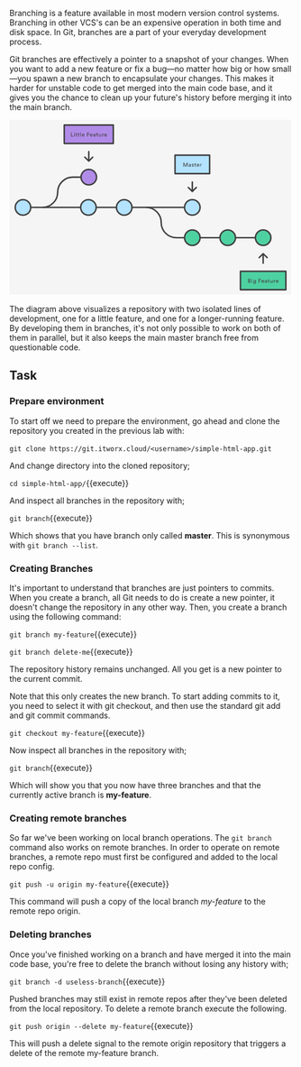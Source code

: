 Branching is a feature available in most modern version control systems. Branching in other VCS's can be an expensive 
operation in both time and disk space. In Git, branches are a part of your everyday development process.

Git branches are effectively a pointer to a snapshot of your changes. When you want to add a new feature or fix a bug—no 
matter how big or how small—you spawn a new branch to encapsulate your changes. This makes it harder for unstable code 
to get merged into the main code base, and it gives you the chance to clean up your future's history before merging it 
into the main branch.

![branching-in-git](assets/branching.png)

The diagram above visualizes a repository with two isolated lines of development, one for a little feature, and one 
for a longer-running feature. By developing them in branches, it's not only possible to work on both of them in parallel, 
but it also keeps the main master branch free from questionable code.

## Task

### Prepare environment

To start off we need to prepare the environment, go ahead and clone the repository you created in the previous lab with:

`git clone https://git.itworx.cloud/<username>/simple-html-app.git`

And change directory into the cloned repository;

```cd simple-html-app/```{{execute}}

And inspect all branches in the repository with;

```git branch```{{execute}}

Which shows that you have branch only called **master**. This is synonymous with `git branch --list`.

### Creating Branches

It's important to understand that branches are just pointers to commits. When you create a branch, all Git needs to do is 
create a new pointer, it doesn't change the repository in any other way. Then, you create a branch using the following command:

```git branch my-feature```{{execute}}

```git branch delete-me```{{execute}}

The repository history remains unchanged. All you get is a new pointer to the current commit.

Note that this only creates the new branch. To start adding commits to it, you need to select it with git checkout, and 
then use the standard git add and git commit commands.

```git checkout my-feature```{{execute}}

Now inspect all branches in the repository with;

```git branch```{{execute}}

Which will show you that you now have three branches and that the currently active branch is **my-feature**.

### Creating remote branches

So far we've been working on local branch operations. The `git branch` command also works on remote branches. In order to 
operate on remote branches, a remote repo must first be configured and added to the local repo config.

```git push -u origin my-feature```{{execute}}

This command will push a copy of the local branch _my-feature_ to the remote repo origin.

### Deleting branches

Once you've finished working on a branch and have merged it into the main code base, you're free to delete the branch 
without losing any history with;

```git branch -d useless-branch```{{execute}}

Pushed branches may still exist in remote repos after they've been deleted from the local repository. To delete a remote 
branch execute the following.

```git push origin --delete my-feature```{{execute}}

This will push a delete signal to the remote origin repository that triggers a delete of the remote my-feature branch.